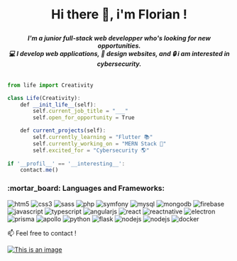 # <p align="center">Hi there 👋, i'm Florian !</p >

###### <p align="center"> __I'm a junior full-stack web developper who's looking for new opportunities. <br />:computer: I develop web applications, :art: design websites, and :lock: i am interested in cybersecurity.__</p >
###### <p align="center"></p>
```typescript
from life import Creativity

class Life(Creativity):
    def __init_life__(self):
        self.current_job_title = "___"
        self.open_for_opportunity = True

    def current_projects(self):
        self.currently_learning = "Flutter 📚"
        self.currently_working_on = "MERN Stack 🌱"
        self.excited_for = "Cybersecurity 🌎"
 
if '__profil__' == '__interesting__':
    contact.me()
```




<h3 align="left">:mortar_board: Languages and Frameworks:</h3>
<p align="left">
<img src="https://img.shields.io/badge/HTML5-E34F26?style=for-the-badge&logo=html5&logoColor=white" alt="htm5"/>
<img src="https://img.shields.io/badge/CSS3-1572B6?style=for-the-badge&logo=css3&logoColor=white" alt="css3" /> 
<img src="https://img.shields.io/badge/Sass-CC6699?style=for-the-badge&logo=sass&logoColor=white" alt="sass" /> 
<img src="https://img.shields.io/badge/PHP-777BB4?style=for-the-badge&logo=php&logoColor=white" alt="php"/>
<img src="https://img.shields.io/badge/Symfony-000000?style=for-the-badge&logo=Symfony&logoColor=white" alt="symfony"/>
<img src="https://img.shields.io/badge/MySQL-005C84?style=for-the-badge&logo=mysql&logoColor=white" alt="mysql"/>
<img src="https://img.shields.io/badge/MongoDB-4EA94B?style=for-the-badge&logo=mongodb&logoColor=white" alt="mongodb"/>
<img src="https://img.shields.io/badge/firebase-ffca28?style=for-the-badge&logo=firebase&logoColor=black" alt="firebase"/>
<img src="https://img.shields.io/badge/JavaScript-323330?style=for-the-badge&logo=javascript&logoColor=F7DF1E" alt="javascript"/>
<img src="https://img.shields.io/badge/TypeScript-007ACC?style=for-the-badge&logo=typescript&logoColor=white" alt="typescript"/>
<img src="https://img.shields.io/badge/AngularJS-E23237?style=for-the-badge&logo=angularjs&logoColor=white" alt="angularjs"/>
<img src="https://img.shields.io/badge/React-20232A?style=for-the-badge&logo=react&logoColor=61DAFB" alt="react"/>
<img src="https://img.shields.io/badge/React_Native-20232A?style=for-the-badge&logo=react&logoColor=61DAFB" alt="reactnative"/>
<img src="https://img.shields.io/badge/Electron-2B2E3A?style=for-the-badge&logo=electron&logoColor=9FEAF9" alt="electron"/>
<img src="https://img.shields.io/badge/Prisma-3982CE?style=for-the-badge&logo=Prisma&logoColor=white" alt="prisma"/>
<img src="https://img.shields.io/badge/Apollo%20GraphQL-311C87?&style=for-the-badge&logo=Apollo%20GraphQL&logoColor=white" alt="apollo"/>
<img src="https://img.shields.io/badge/Python-FFD43B?style=for-the-badge&logo=python&logoColor=blue" alt="python"/>
<img src="https://img.shields.io/badge/Flask-000000?style=for-the-badge&logo=flask&logoColor=white" alt="flask"/>
<img src="https://img.shields.io/badge/Node.js-339933?style=for-the-badge&logo=nodedotjs&logoColor=white" alt="nodejs"/>
<img src="https://img.shields.io/badge/Express.js-000000?style=for-the-badge&logo=express&logoColor=white" alt="nodejs"/>
<img src="https://img.shields.io/badge/Docker-2CA5E0?style=for-the-badge&logo=docker&logoColor=white" alt="docker"/>
</p>

📫 Feel free to contact !

<a href='https://www.linkedin.com/in/florianhooghordel/'>![This is an image](https://img.shields.io/badge/LinkedIn-0077B5?style=for-the-badge&logo=linkedin&logoColor=white)</a>


<!---
VliegendeHollander/VliegendeHollander is a ✨ special ✨ repository because its `README.md` (this file) appears on your GitHub profile.
You can click the Preview link to take a look at your changes.
--->
